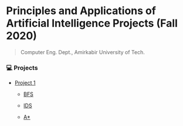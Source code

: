 # Principles and Applications of Artificial Intelligence Projects (Fall 2020)

> Computer Eng. Dept., Amirkabir University of Tech.


### 💻 Projects 

- [Project 1](https://github.com/amir78729/AI-projects/tree/master/1)

  - [BFS]()
  
  - [IDS]()
  
  - [A*]()


